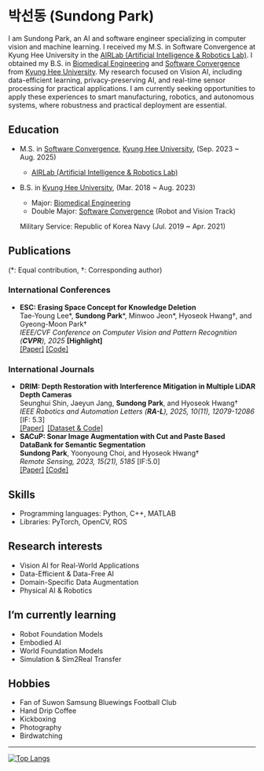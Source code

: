 # 박선동 (Sundong Park)
I am Sundong Park, an AI and software engineer specializing in computer vision and machine learning.
I received my M.S. in Software Convergence at Kyung Hee University in the [AIRLab (Artificial Intelligence & Robotics Lab)](http://airlab.khu.ac.kr).
I obtained my B.S. in [Biomedical Engineering](http://bme.khu.ac.kr) and [Software Convergence](http://swcon.khu.ac.kr) from [Kyung Hee University](https://www.khu.ac.kr).
My research focused on Vision AI, including data-efficient learning, privacy-preserving AI, and real-time sensor processing for practical applications.
I am currently seeking opportunities to apply these experiences to smart manufacturing, robotics, and autonomous systems, where robustness and practical deployment are essential.

## Education
- M.S. in [Software Convergence](http://swcon.khu.ac.kr), [Kyung Hee University](https://www.khu.ac.kr), (Sep. 2023 ~ Aug. 2025)
  - [AIRLab (Artificial Intelligence & Robotics Lab)](http://airlab.khu.ac.kr)
- B.S. in [Kyung Hee University](https://www.khu.ac.kr), (Mar. 2018 ~ Aug. 2023)
  - Major: [Biomedical Engineering](http://bme.khu.ac.kr)
  - Double Major: [Software Convergence](http://swcon.khu.ac.kr) (Robot and Vision Track)

  Military Service: Republic of Korea Navy (Jul. 2019 ~ Apr. 2021)

## Publications
(\*: Equal contribution, †: Corresponding author)

### International Conferences
- **ESC: Erasing Space Concept for Knowledge Deletion**  
  Tae-Young Lee*, **Sundong Park***, Minwoo Jeon*, Hyoseok Hwang†, and Gyeong-Moon Park†  
  *IEEE/CVF Conference on Computer Vision and Pattern Recognition (**CVPR**), 2025* **[Highlight]**  
  [[Paper]](https://arxiv.org/abs/2504.02199) [[Code]](http://github.com/KU-VGI/ESC)

### International Journals
- **DRIM: Depth Restoration with Interference Mitigation in Multiple LiDAR Depth Cameras**  
  Seunghui Shin, Jaeyun Jang, **Sundong Park**, and Hyoseok Hwang†  
  *IEEE Robotics and Automation Letters (**RA-L**), 2025, 10(11), 12079-12086* [IF: 5.3]  
  [[Paper]](https://ieeexplore.ieee.org/document/11197899) [[Dataset & Code]](https://sites.google.com/view/drim-dataset)  
- **SACuP: Sonar Image Augmentation with Cut and Paste Based DataBank for Semantic Segmentation**  
  **Sundong Park**, Yoonyoung Choi, and Hyoseok Hwang†  
  *Remote Sensing, 2023, 15(21), 5185* [IF:5.0]  
  [[Paper]](https://doi.org/10.3390/rs15215185) [[Code]](https://github.com/AIRLABkhu/SACuP)

## Skills
- Programming languages: Python, C++, MATLAB
- Libraries: PyTorch, OpenCV, ROS

## Research interests
- Vision AI for Real-World Applications
- Data-Efficient & Data-Free AI
- Domain-Specific Data Augmentation
- Physical AI & Robotics

## I’m currently learning
- Robot Foundation Models
- Embodied AI
- World Foundation Models
- Simulation & Sim2Real Transfer

## Hobbies
- Fan of Suwon Samsung Bluewings Football Club
- Hand Drip Coffee
- Kickboxing
- Photography
- Birdwatching
---
[![Top Langs](https://github-readme-stats.vercel.app/api/top-langs/?username=sundongpark&langs_count=3&layout=compact&theme=default&exclude_repo=sundongpark.github.io)](https://github.com/sundongpark/sundongpark)


<!--
**sundongpark/sundongpark** is a ✨ _special_ ✨ repository because its `README.md` (this file) appears on your GitHub profile.
[![Github Stats](https://github-readme-stats.vercel.app/api?username=sundongpark&show_icons=true)](https://github.com/sundongpark/sundongpark)
Here are some ideas to get you started:

- 🔭 I’m currently working on ...
- 🌱 I’m currently learning ...
- 👯 I’m looking to collaborate on ...
- 🤔 I’m looking for help with ...
- 💬 Ask me about ...
- 📫 How to reach me: ...
- 😄 Pronouns: ...
- ⚡ Fun fact: ...
-->
